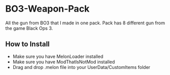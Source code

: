 # BO3-Weapon-Pack
All the gun from BO3 that I made in one pack. Pack has 8 different gun from the game Black Ops 3.

## How to Install
- Make sure you have MelonLoader installed
- Make sure you have ModThatIsNotMod installed
- Drag and drop .melon file into your UserData/CustomItems folder
